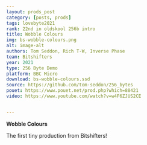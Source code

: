 ```yaml
---
layout: prods_post
category: [posts, prods]
tags: lovebyte2021
rank: 22nd in oldskool 256b intro
title: Wobble Colours
img: bs-wobble-colours.png
alt: image-alt
authors: Tom Seddon, Rich T-W, Inverse Phase
team: Bitshifters
year: 2021
type: 256 Byte Demo
platform: BBC Micro
download: bs-wobble-colours.ssd
source: https://github.com/tom-seddon/256_bytes
pouet: https://www.pouet.net/prod.php?which=88421
video: https://www.youtube.com/watch?v=w4F6ZJUS2CE


---
```


**Wobble Colours**

The first tiny production from Bitshifters!
